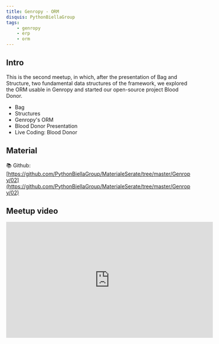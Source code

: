 ```yaml
---
title: Genropy - ORM
disquis: PythonBiellaGroup
tags:
    - genropy
    - erp
    - orm
---
```

## Intro

This is the second meetup, in which, after the presentation of Bag and Structure, two fundamental data structures of the framework, we explored the ORM usable in Genropy and started our open-source project Blood Donor.

* Bag
* Structures
* Genropy's ORM
* Blood Donor Presentation
* Live Coding: Blood Donor

## Material

📚 Github:
[https://github.com/PythonBiellaGroup/MaterialeSerate/tree/master/Genropy/02](https://github.com/PythonBiellaGroup/MaterialeSerate/tree/master/Genropy/02)

## Meetup video

<iframe width="560" height="315" src="https://www.youtube.com/embed/2gvczHiKFy0?si=t7WEoVntSy7x8cqr" title="YouTube video player" frameborder="0" allow="accelerometer; autoplay; clipboard-write; encrypted-media; gyroscope; picture-in-picture; web-share" allowfullscreen></iframe>